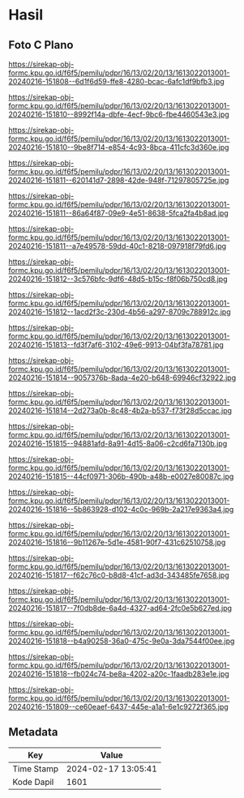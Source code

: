 # Hasil

## Foto C Plano

https://sirekap-obj-formc.kpu.go.id/f6f5/pemilu/pdpr/16/13/02/20/13/1613022013001-20240216-151808--6d1f6d59-ffe8-4280-bcac-6afc1df9bfb3.jpg

https://sirekap-obj-formc.kpu.go.id/f6f5/pemilu/pdpr/16/13/02/20/13/1613022013001-20240216-151810--8992f14a-dbfe-4ecf-9bc6-fbe4460543e3.jpg

https://sirekap-obj-formc.kpu.go.id/f6f5/pemilu/pdpr/16/13/02/20/13/1613022013001-20240216-151810--9be8f714-e854-4c93-8bca-411cfc3d360e.jpg

https://sirekap-obj-formc.kpu.go.id/f6f5/pemilu/pdpr/16/13/02/20/13/1613022013001-20240216-151811--620141d7-2898-42de-948f-71297805725e.jpg

https://sirekap-obj-formc.kpu.go.id/f6f5/pemilu/pdpr/16/13/02/20/13/1613022013001-20240216-151811--86a64f87-09e9-4e51-8638-5fca2fa4b8ad.jpg

https://sirekap-obj-formc.kpu.go.id/f6f5/pemilu/pdpr/16/13/02/20/13/1613022013001-20240216-151811--a7e49578-59dd-40c1-8218-097918f79fd6.jpg

https://sirekap-obj-formc.kpu.go.id/f6f5/pemilu/pdpr/16/13/02/20/13/1613022013001-20240216-151812--3c576bfc-9df6-48d5-b15c-f8f06b750cd8.jpg

https://sirekap-obj-formc.kpu.go.id/f6f5/pemilu/pdpr/16/13/02/20/13/1613022013001-20240216-151812--1acd2f3c-230d-4b56-a297-8709c788912c.jpg

https://sirekap-obj-formc.kpu.go.id/f6f5/pemilu/pdpr/16/13/02/20/13/1613022013001-20240216-151813--fd3f7af6-3102-49e6-9913-04bf3fa78781.jpg

https://sirekap-obj-formc.kpu.go.id/f6f5/pemilu/pdpr/16/13/02/20/13/1613022013001-20240216-151814--9057376b-8ada-4e20-b648-69946cf32922.jpg

https://sirekap-obj-formc.kpu.go.id/f6f5/pemilu/pdpr/16/13/02/20/13/1613022013001-20240216-151814--2d273a0b-8c48-4b2a-b537-f73f28d5ccac.jpg

https://sirekap-obj-formc.kpu.go.id/f6f5/pemilu/pdpr/16/13/02/20/13/1613022013001-20240216-151815--94881afd-8a91-4d15-8a06-c2cd6fa7130b.jpg

https://sirekap-obj-formc.kpu.go.id/f6f5/pemilu/pdpr/16/13/02/20/13/1613022013001-20240216-151815--44cf0971-306b-490b-a48b-e0027e80087c.jpg

https://sirekap-obj-formc.kpu.go.id/f6f5/pemilu/pdpr/16/13/02/20/13/1613022013001-20240216-151816--5b863928-d102-4c0c-969b-2a217e9363a4.jpg

https://sirekap-obj-formc.kpu.go.id/f6f5/pemilu/pdpr/16/13/02/20/13/1613022013001-20240216-151816--9b11267e-5d1e-4581-90f7-431c62510758.jpg

https://sirekap-obj-formc.kpu.go.id/f6f5/pemilu/pdpr/16/13/02/20/13/1613022013001-20240216-151817--f62c76c0-b8d8-41cf-ad3d-343485fe7658.jpg

https://sirekap-obj-formc.kpu.go.id/f6f5/pemilu/pdpr/16/13/02/20/13/1613022013001-20240216-151817--7f0db8de-6a4d-4327-ad64-2fc0e5b627ed.jpg

https://sirekap-obj-formc.kpu.go.id/f6f5/pemilu/pdpr/16/13/02/20/13/1613022013001-20240216-151818--b4a90258-36a0-475c-9e0a-3da7544f00ee.jpg

https://sirekap-obj-formc.kpu.go.id/f6f5/pemilu/pdpr/16/13/02/20/13/1613022013001-20240216-151818--fb024c74-be8a-4202-a20c-1faadb283e1e.jpg

https://sirekap-obj-formc.kpu.go.id/f6f5/pemilu/pdpr/16/13/02/20/13/1613022013001-20240216-151809--ce60eaef-6437-445e-a1a1-6e1c9272f365.jpg


## Metadata

| Key        | Value               |
| ---------- | ------------------- |
| Time Stamp | 2024-02-17 13:05:41 |
| Kode Dapil | 1601                |



